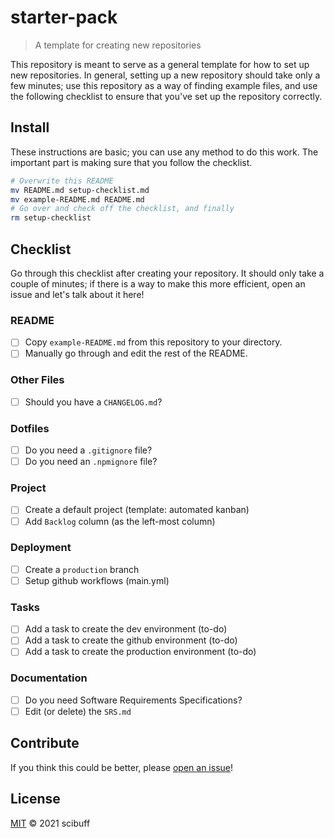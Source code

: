 # starter-pack

> A template for creating new repositories 

This repository is meant to serve as a general template for how to set up new repositories. In general, setting up a new repository should take only a few minutes; use this repository as a way of finding example files, and use the following checklist to ensure that you've set up the repository correctly.

## Install

These instructions are basic; you can use any method to do this work. The important part is making sure that you follow the checklist.

```sh
# Overwrite this README
mv README.md setup-checklist.md
mv example-README.md README.md
# Go over and check off the checklist, and finally
rm setup-checklist
```

## Checklist

Go through this checklist after creating your repository. It should only take a couple of minutes; if there is a way to make this more efficient, open an issue and let's talk about it here!

### README
- [ ] Copy `example-README.md` from this repository to your directory.
- [ ] Manually go through and edit the rest of the README.

### Other Files
- [ ] Should you have a `CHANGELOG.md`? 

### Dotfiles
- [ ] Do you need a `.gitignore` file?
- [ ] Do you need an `.npmignore` file?

### Project
- [ ] Create a default project (template: automated kanban)
- [ ] Add `Backlog` column (as the left-most column)

### Deployment
- [ ] Create a `production` branch
- [ ] Setup github workflows (main.yml)

### Tasks
- [ ] Add a task to create the dev environment (to-do)
- [ ] Add a task to create the github environment (to-do)
- [ ] Add a task to create the production environment (to-do)

### Documentation
- [ ] Do you need Software Requirements Specifications?
- [ ] Edit (or delete) the `SRS.md`

## Contribute

If you think this could be better, please [open an issue](https://github.com/scibuff/starter-pack/issues/new)!

## License

[MIT](LICENSE) © 2021 scibuff
